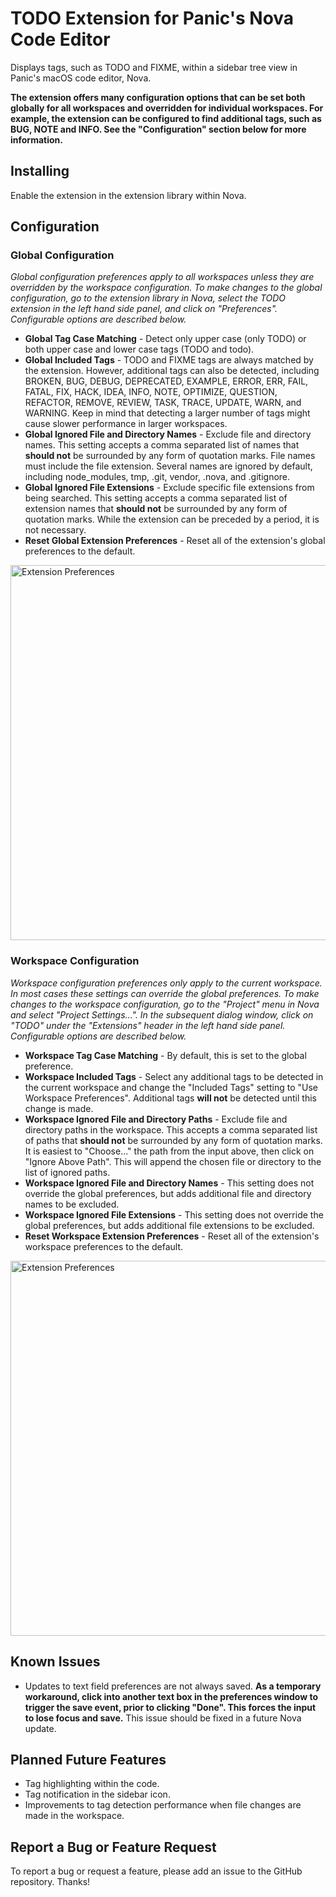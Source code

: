 # TODO Extension for Panic's Nova Code Editor

Displays tags, such as TODO and FIXME, within a sidebar tree view in Panic's macOS code editor, Nova.

**The extension offers many configuration options that can be set both globally for all workspaces and overridden for
individual workspaces. For example, the extension can be configured to find additional tags, such as BUG, NOTE and INFO.
See the "Configuration" section below for more information.**

## Installing

Enable the extension in the extension library within Nova.

## Configuration

### Global Configuration

*Global configuration preferences apply to all workspaces unless they are overridden by the workspace configuration. To make changes to the global configuration, go to the extension library in Nova, select the TODO extension in the left hand side panel, and click on "Preferences". Configurable options are described below.*

* **Global Tag Case Matching** - Detect only upper case (only TODO) or both upper case and lower case tags (TODO and todo).
* **Global Included Tags** - TODO and FIXME tags are always matched by the extension. However, additional tags can also be detected, including BROKEN, BUG, DEBUG, DEPRECATED, EXAMPLE, ERROR, ERR, FAIL, FATAL, FIX, HACK, IDEA, INFO, NOTE, OPTIMIZE, QUESTION, REFACTOR, REMOVE, REVIEW, TASK, TRACE, UPDATE, WARN, and WARNING. Keep in mind that detecting a larger number of tags might cause slower performance in larger workspaces.
* **Global Ignored File and Directory Names** - Exclude file and directory names. This setting accepts a comma separated list of names that **should not** be surrounded by any form of quotation marks. File names must include the file extension. Several names are ignored by default, including node_modules, tmp, .git, vendor, .nova, and .gitignore.
* **Global Ignored File Extensions** - Exclude specific file extensions from being searched. This setting accepts a comma separated list of extension names that **should not** be surrounded by any form of quotation marks. While the extension can be preceded by a period, it is not necessary.
* **Reset Global Extension Preferences** - Reset all of the extension's global preferences to the default.

<img src="https://user-images.githubusercontent.com/48892071/102829877-0744f280-43b6-11eb-940a-f1292bf32547.png" width="600"
alt="Extension Preferences">

### Workspace Configuration

*Workspace configuration preferences only apply to the current workspace. In most cases these settings can override the global preferences. To make changes to the workspace configuration, go to the "Project" menu in Nova and select "Project Settings...". In the subsequent dialog window, click on "TODO" under the "Extensions" header in the left hand side panel. Configurable options are described below.*

* **Workspace Tag Case Matching** - By default, this is set to the global preference.
* **Workspace Included Tags** - Select any additional tags to be detected in the current workspace and change the "Included Tags" setting to "Use Workspace Preferences". Additional tags **will not** be detected until this change is made.
* **Workspace Ignored File and Directory Paths** - Exclude file and directory paths in the workspace. This accepts a comma separated list of paths that **should not** be surrounded by any form of quotation marks. It is easiest to "Choose..." the path from the input above, then click on "Ignore Above Path". This will append the chosen file or directory to the list of ignored paths.
* **Workspace Ignored File and Directory Names** - This setting does not override the global preferences, but adds additional file and directory names to be excluded.
* **Workspace Ignored File Extensions** - This setting does not override the global preferences, but adds additional file extensions to be excluded.
* **Reset Workspace Extension Preferences** - Reset all of the extension's workspace preferences to the default.

<img src="https://user-images.githubusercontent.com/48892071/102829607-7b32cb00-43b5-11eb-915f-3125687f1244.png" width="600"
alt="Extension Preferences">

## Known Issues

* Updates to text field preferences are not always saved. **As a temporary workaround, click into another text box in the preferences window to trigger the save event, prior to clicking "Done". This forces the input to lose focus and save.** This issue should be fixed in a future Nova update.

## Planned Future Features

* Tag highlighting within the code.
* Tag notification in the sidebar icon.
* Improvements to tag detection performance when file changes are made in the workspace.

## Report a Bug or Feature Request

To report a bug or request a feature, please add an issue to the GitHub repository. Thanks!
